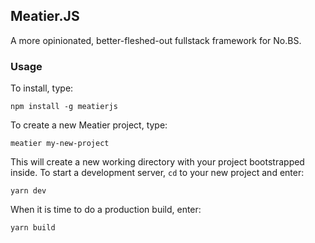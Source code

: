 ## Meatier.JS

A more opinionated, better-fleshed-out fullstack framework for No.BS.

### Usage

To install, type:

```
npm install -g meatierjs
```

To create a new Meatier project, type:
 
 ```
meatier my-new-project
```

This will create a new working directory with your project bootstrapped inside. To
start a development server, `cd` to your new project and enter:
 
```
yarn dev
```

When it is time to do a production build, enter:

```
yarn build
```
